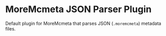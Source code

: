# MoreMcmeta JSON Parser Plugin
Default plugin for MoreMcmeta that parses JSON (`.moremcmeta`) metadata files.